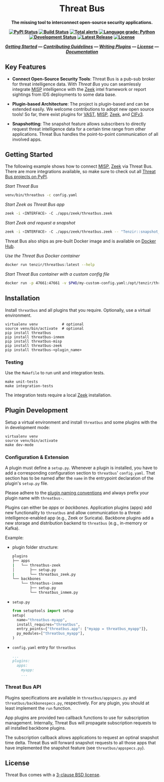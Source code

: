
<h1 align="center">
  Threat Bus
</h1>
<h4 align="center">

The missing tool to interconnect open-source security applications.

[![PyPI Status][pypi-badge]][pypi-url]
[![Build Status][ci-badge]][ci-url]
[![Total alerts][lgtm-alerts-badge]][lgtm-alerts-url]
[![Language grade: Python][lgtm-quality-badge]][lgtm-quality-url]
[![Development Status][alpha-badge]][latest-release-url]
[![Latest Release][latest-release-badge]][latest-release-url]
[![License][license-badge]][license-url]

[_Getting Started_](#getting-started) &mdash;
[_Contributing Guidelines_][contributing-url] &mdash;
[_Writing Plugins_](#plugin-development) &mdash;
[_License_](#license) &mdash;
[_Documentation_][docs]

</h4>

## Key Features

- **Connect Open-Source Security Tools**: Threat Bus is a pub-sub broker for
  threat intelligence data. With *Threat Bus* you can seamlessly integrate
  [MISP][misp] intelligence with the [Zeek][zeek] intel framework or report
  sightings from IDS deployments to some data base.

- **Plugin-based Architecture**: The project is plugin-based and can be extended
  easily. We welcome contributions to adopt new open source tools! So far, there
  exist plugins for [VAST][vast], [MISP][misp], [Zeek][zeek], and [CIFv3][cif].

- **Snapshotting**: The snapshot feature allows subscribers to directly request
  threat intelligence data for a certain time range from other applications.
  Threat Bus handles the point-to-point communication of all involved apps.


## Getting Started

The following example shows how to connect [MISP][misp], [Zeek][zeek] via
Threat Bus. There are more integrations available, so make sure to check out all
[Threat Bus projects on PyPI](https://pypi.org/search/?q=threatbus).

*Start Threat Bus*

```sh
venv/bin/threatbus -c config.yaml
```

*Start Zeek as Threat Bus app*

```sh
zeek -i <INTERFACE> -C ./apps/zeek/threatbus.zeek
```

*Start Zeek and request a snapshot*

```sh
zeek -i <INTERFACE> -C ./apps/zeek/threatbus.zeek -- "Tenzir::snapshot_intel=30 days"
```

Threat Bus also ships as pre-built Docker image and is available on
[Docker Hub](https://hub.docker.com/r/tenzir/threatbus).

*Use the Threat Bus Docker container*

```sh
docker run tenzir/threatbus:latest --help
```

*Start Threat Bus container with a custom config file*

```sh
docker run -p 47661:47661 -v $PWD/my-custom-config.yaml:/opt/tenzir/threatbus/my-custom-config.yaml tenzir/threatbus:latest -c my-custom-config.yaml
```

## Installation

Install `threatbus` and all plugins that you require. Optionally, use a virtual
environment.

```
virtualenv venv           # optional
source venv/bin/activate  # optional
pip install threatbus
pip install threatbus-inmem
pip install threatbus-misp
pip install threatbus-zeek
pip install threatbus-<plugin_name>
```

### Testing

Use the `Makefile` to run unit and integration tests.

```
make unit-tests
make integration-tests
```

The integration tests require a local [Zeek][zeek] installation.


## Plugin Development

Setup a virtual environment and install `threatbus` and some plugins with the
in development mode:

```
virtualenv venv
source venv/bin/activate
make dev-mode
```

### Configuration & Extension

A plugin must define a `setup.py`. Whenever a plugin is installed, you have to
add a corresponding configuration section to `threatbus`' `config.yaml`. That
section has to be named after the `name` in the entrypoint declaration of the
plugin's `setup.py` file.

Please adhere to the [plugin naming conventions](https://pluggy.readthedocs.io/en/latest/#a-complete-example)
and always prefix your plugin name with `threatbus-`.

Plugins can either be *apps* or *backbones*. Application plugins (apps) add new
functionality to `threatbus` and allow communication to a
threat-intelligence-enabled app (e.g., Zeek or Suricata). Backbone plugins add a
new storage and distribution backend to `threatbus` (e.g., in-memory or Kafka).

Example:

- plugin folder structure:
  ```sh
  plugins
  ├── apps
  |   └── threatbus-zeek
  │       ├── setup.py
  |       └── threatbus_zeek.py
  └── backbones
      └── threatbus-inmem
          ├── setup.py
          └── threatbus_inmem.py
  ```
- `setup.py`
  ```py
  from setuptools import setup
  setup(
    name="threatbus-myapp",
    install_requires="threatbus",
    entry_points={"threatbus.app": ["myapp = threatbus_myapp"]},
    py_modules=["threatbus_myapp"],
  )
  ```
- `config.yaml` entry for `threatbus`
  ```yaml
  ...
  plugins:
    apps:
      myapp:
      ...
  ```

### Threat Bus API

Plugins specifications are available in `threatbus/appspecs.py` and
`threatbus/backbonespecs.py`, respectively. For any plugin, you should at least
implement the `run` function.

App plugins are provided two callback functions to use for subscription
management. Internally, Threat Bus will propagate subscription requests to all
installed backbone plugins.

The subscription callback allows applications to request an optinal snapshot
time delta. Threat Bus will forward snapshot requests to all those apps that
have implemented the snapshot feature (see `threatbus/appspecs.py`).

## License

Threat Bus comes with a [3-clause BSD license][license-url].


[misp]: https://github.com/misp/misp
[vast]: https://github.com/tenzir/vast
[broker]: https://github.com/zeek/broker
[docs]: https://docs.tenzir.com/threatbus
[zeek]: https://www.zeek.org
[cif]: https://github.com/csirtgadgets/bearded-avenger
[misp-zmq-config]: https://github.com/MISP/misp-book/tree/master/misp-zmq#misp-zeromq-configuration

[pypi-badge]: https://img.shields.io/pypi/v/threatbus.svg
[pypi-url]: https://pypi.org/project/threatbus
[contributing-url]: https://github.com/tenzir/.github/blob/master/contributing.md
[latest-release-badge]: https://img.shields.io/github/commits-since/tenzir/threatbus/latest.svg?color=green
[latest-release-url]: https://github.com/tenzir/threatbus/releases
[ci-url]: https://github.com/tenzir/threatbus/actions?query=branch%3Amaster
[ci-badge]: https://github.com/tenzir/threatbus/workflows/Python%20Egg/badge.svg?branch=master
[license-badge]: https://img.shields.io/badge/license-BSD-blue.svg
[license-url]: https://github.com/tenzir/threatbus/blob/master/COPYING
[alpha-badge]: https://img.shields.io/badge/stage-alpha-blueviolet
[lgtm-alerts-badge]: https://img.shields.io/lgtm/alerts/g/tenzir/threatbus.svg?logo=lgtm&logoWidth=18
[lgtm-alerts-url]: https://lgtm.com/projects/g/tenzir/threatbus/alerts/
[lgtm-quality-badge]: https://img.shields.io/lgtm/grade/python/g/tenzir/threatbus.svg?logo=lgtm&logoWidth=18
[lgtm-quality-url]: https://lgtm.com/projects/g/tenzir/threatbus/context:python
